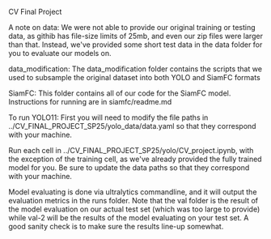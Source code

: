 CV Final Project

A note on data: We were not able to provide our original training or testing data, as githib has file-size limits of 25mb, and even our zip files were larger than that. Instead, we've provided some short test data in the data folder for you to evaluate our models on.

data_modification: The data_modification folder contains the scripts that we used to subsample the original dataset into both YOLO and SiamFC formats


SiamFC: This folder contains all of our code for the SiamFC model. Instructions for running are in siamfc/readme.md



To run YOLO11: 
First you will need to modify the file paths in ../CV_FINAL_PROJECT_SP25/yolo_data/data.yaml so that they correspond with your machine.

Run each cell in ../CV_FINAL_PROJECT_SP25/yolo/CV_project.ipynb, with the exception of the training cell, as we've already provided the fully trained model for you. Be sure to update the data paths so that they correspond with your machine.

Model evaluating is done via ultralytics commandline, and it will output the evaluation metrics in the runs folder. 
Note that the val folder is the result of the model evaluation on our actual test set (which was too large to provide) while val-2 will be the results of the model evaluating on your test set. A good sanity check is to make sure the results line-up somewhat.
